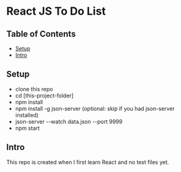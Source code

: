 # React JS To Do List

## Table of Contents

- [Setup](#setup)
- [Intro](#intro)

## Setup

- clone this repo
- cd [this-project-folder]
- npm install
- npm install -g json-server (optional: skip if you had json-server installed)
- json-server --watch data.json --port 9999
- npm start

## Intro

This repo is created when I first learn React and no test files yet.